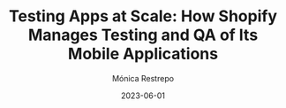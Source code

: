 ---
slug: "/talks/react-native-connection/june-2023/monica-restrepo-testing-apps-at-scale-how-shopify-manages-testing-and-qa-of-its-mobile-applications"
date: 2023-06-01
title: "Testing Apps at Scale: How Shopify Manages Testing and QA of Its Mobile Applications"
author: "Mónica Restrepo"
video: dpO-3OoPZNM
thumbnail: thumbnails/dpO-3OoPZNM.jpg
slides: 
tags: []
year: 2023
conference: react-native-connection
edition: june-2023
allow_ads: false
---